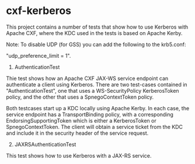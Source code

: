 cxf-kerberos
===========

This project contains a number of tests that show how to use Kerberos with
Apache CXF, where the KDC used in the tests is based on Apache Kerby. 

Note: To disable UDP (for GSS) you can add the following to the krb5.conf:

"udp_preference_limit = 1".

1) AuthenticationTest

Thie test shows how an Apache CXF JAX-WS service endpoint can authenticate a
client using Kerberos. There are two test-cases contained in
"AuthenticationTest", one that uses a WS-SecurityPolicy KerberosToken policy,
and the other that uses a SpnegoContextToken policy.

Both testcases start up a KDC locally using Apache Kerby. In each case, the
service endpoint has a TransportBinding policy, with a corresponding
EndorsingSupportingToken which is either a KerberosToken or SpnegoContextToken.
The client will obtain a service ticket from the KDC and include it in the
security header of the service request.

2) JAXRSAuthenticationTest

This test shows how to use Kerberos with a JAX-RS service. 

